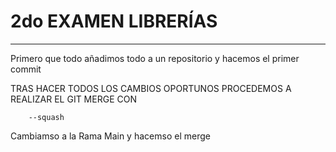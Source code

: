 # 2do EXAMEN LIBRERÍAS

---

Primero que todo añadimos todo a un repositorio y hacemos el primer commit

TRAS HACER TODOS LOS CAMBIOS OPORTUNOS PROCEDEMOS A REALIZAR EL GIT MERGE CON
        
        --squash

Cambiamso a la Rama Main y hacemso el merge
